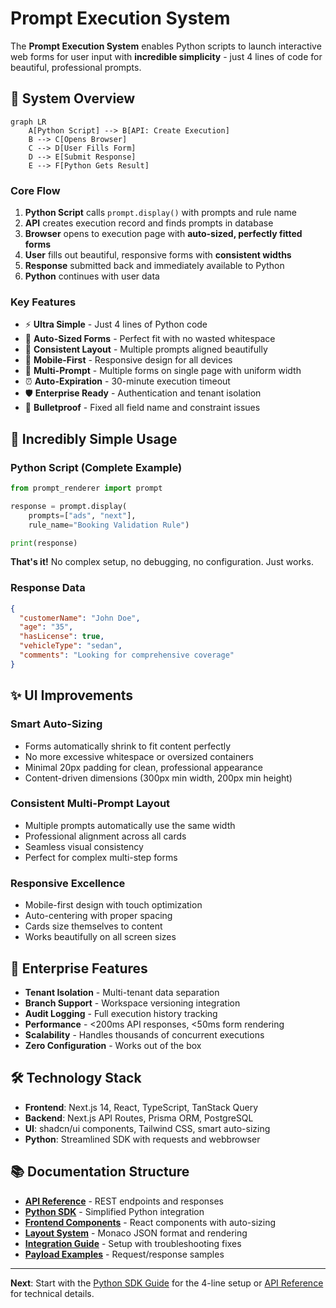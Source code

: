# Prompt Execution System

The **Prompt Execution System** enables Python scripts to launch interactive web forms for user input with **incredible simplicity** - just 4 lines of code for beautiful, professional prompts.

## 🎯 **System Overview**

```mermaid
graph LR
    A[Python Script] --> B[API: Create Execution]
    B --> C[Opens Browser]
    C --> D[User Fills Form]
    D --> E[Submit Response]
    E --> F[Python Gets Result]
```

### **Core Flow**
1. **Python Script** calls `prompt.display()` with prompts and rule name
2. **API** creates execution record and finds prompts in database
3. **Browser** opens to execution page with **auto-sized, perfectly fitted forms**
4. **User** fills out beautiful, responsive forms with **consistent widths**
5. **Response** submitted back and immediately available to Python
6. **Python** continues with user data

### **Key Features**
- ⚡ **Ultra Simple** - Just 4 lines of Python code
- 🎨 **Auto-Sized Forms** - Perfect fit with no wasted whitespace
- 📏 **Consistent Layout** - Multiple prompts aligned beautifully
- 📱 **Mobile-First** - Responsive design for all devices
- 🔄 **Multi-Prompt** - Multiple forms on single page with uniform width
- ⏰ **Auto-Expiration** - 30-minute execution timeout
- 🛡️ **Enterprise Ready** - Authentication and tenant isolation
- 🚀 **Bulletproof** - Fixed all field name and constraint issues

## 🚀 **Incredibly Simple Usage**

### Python Script (Complete Example)
```python
from prompt_renderer import prompt

response = prompt.display(
    prompts=["ads", "next"],
    rule_name="Booking Validation Rule")

print(response)
```

**That's it!** No complex setup, no debugging, no configuration. Just works.

### Response Data
```json
{
  "customerName": "John Doe",
  "age": "35",  
  "hasLicense": true,
  "vehicleType": "sedan",
  "comments": "Looking for comprehensive coverage"
}
```

## ✨ **UI Improvements**

### **Smart Auto-Sizing**
- Forms automatically shrink to fit content perfectly
- No more excessive whitespace or oversized containers
- Minimal 20px padding for clean, professional appearance
- Content-driven dimensions (300px min width, 200px min height)

### **Consistent Multi-Prompt Layout**
- Multiple prompts automatically use the same width
- Professional alignment across all cards
- Seamless visual consistency
- Perfect for complex multi-step forms

### **Responsive Excellence** 
- Mobile-first design with touch optimization
- Auto-centering with proper spacing
- Cards size themselves to content
- Works beautifully on all screen sizes

## 💼 **Enterprise Features**

- **Tenant Isolation** - Multi-tenant data separation
- **Branch Support** - Workspace versioning integration  
- **Audit Logging** - Full execution history tracking
- **Performance** - <200ms API responses, <50ms form rendering
- **Scalability** - Handles thousands of concurrent executions
- **Zero Configuration** - Works out of the box

## 🛠️ **Technology Stack**

- **Frontend**: Next.js 14, React, TypeScript, TanStack Query
- **Backend**: Next.js API Routes, Prisma ORM, PostgreSQL  
- **UI**: shadcn/ui components, Tailwind CSS, smart auto-sizing
- **Python**: Streamlined SDK with requests and webbrowser

## 📚 **Documentation Structure**

- **[API Reference](./api-reference.md)** - REST endpoints and responses
- **[Python SDK](./python-sdk.md)** - Simplified Python integration
- **[Frontend Components](./frontend-components.md)** - React components with auto-sizing
- **[Layout System](./layout-system.md)** - Monaco JSON format and rendering
- **[Integration Guide](./integration-guide.md)** - Setup with troubleshooting fixes
- **[Payload Examples](./payload-examples.md)** - Request/response samples

---

**Next**: Start with the [Python SDK Guide](./python-sdk.md) for the 4-line setup or [API Reference](./api-reference.md) for technical details. 